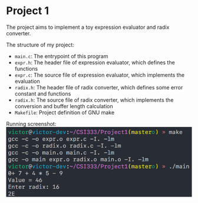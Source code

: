 # Project 1

The project aims to implement a toy expression evaluator and radix converter.

The structure of my project:
- `main.c`: The entrypoint of this program
- `expr.h`: The header file of expression evaluator, which defines the functions
- `expr.c`: The source file of expression evaluator, which implements the evaluation
- `radix.h`: The header file of radix converter, which defines some error constant and functions
- `radix.h`: The source file of radix converter, which implements the conversion and buffer length calculation
- `Makefile`: Project definition of GNU make

Running screenshot:
![screenshot](pics/project1_execution_result.png)